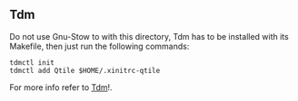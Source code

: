 ## Tdm

Do not use Gnu-Stow to with this directory, Tdm has to be installed with its Makefile,
then just run the following commands:

```
tdmctl init
tdmctl add Qtile $HOME/.xinitrc-qtile
```

For more info refer to [Tdm](https://github.com/dopsi/console-tdm)!.
